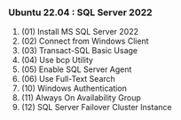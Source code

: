 ### Ubuntu 22.04 : SQL Server 2022
1. (01) Install MS SQL Server 2022
2. (02) Connect from Windows Client
3. (03) Transact-SQL Basic Usage
4. (04) Use bcp Utility
5. (05) Enable SQL Server Agent
6. (06) Use Full-Text Search
10. (10) Windows Authentication
11. (11) Always On Availability Group
12. (12) SQL Server Failover Cluster Instance
